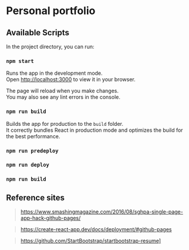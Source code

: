 # Personal portfolio

## Available Scripts

In the project directory, you can run:

### `npm start`

Runs the app in the development mode.\
Open [http://localhost:3000](http://localhost:3000) to view it in your browser.

The page will reload when you make changes.\
You may also see any lint errors in the console.

### `npm run build`

Builds the app for production to the `build` folder.\
It correctly bundles React in production mode and optimizes the build for the best performance.

### `npm run predeploy`

### `npm run deploy`

### `npm run build`


## Reference sites 

> https://www.smashingmagazine.com/2016/08/sghpa-single-page-app-hack-github-pages/

> https://create-react-app.dev/docs/deployment/#github-pages

> https://github.com/StartBootstrap/startbootstrap-resume]
